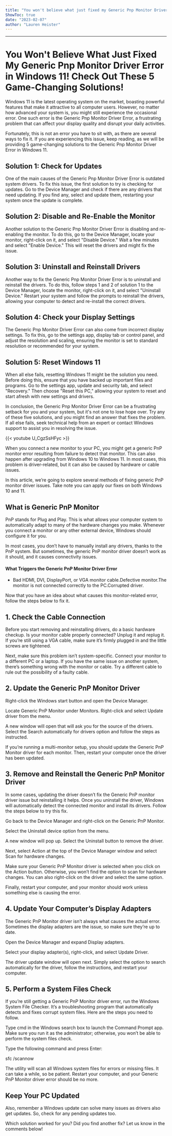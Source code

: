 ```yaml
---
title: "You won't believe what just fixed my Generic Pnp Monitor Driver Error in Windows 11! Check out these 5 game-changing solutions!"
ShowToc: true 
date: "2023-02-07"
author: "Lauren Heister"
---
```

*****
# You Won't Believe What Just Fixed My Generic Pnp Monitor Driver Error in Windows 11! Check Out These 5 Game-Changing Solutions!

Windows 11 is the latest operating system on the market, boasting powerful features that make it attractive to all computer users. However, no matter how advanced your system is, you might still experience the occasional error. One such error is the Generic Pnp Monitor Driver Error, a frustrating problem that can affect your display quality and disrupt your daily activities.

Fortunately, this is not an error you have to sit with, as there are several ways to fix it. If you are experiencing this issue, keep reading, as we will be providing 5 game-changing solutions to the Generic Pnp Monitor Driver Error in Windows 11. 

## Solution 1: Check for Updates

One of the main causes of the Generic Pnp Monitor Driver Error is outdated system drivers. To fix this issue, the first solution to try is checking for updates. Go to the Device Manager and check if there are any drivers that need updating. If you find any, select and update them, restarting your system once the update is complete. 

## Solution 2: Disable and Re-Enable the Monitor

Another solution to the Generic Pnp Monitor Driver Error is disabling and re-enabling the monitor. To do this, go to the Device Manager, locate your monitor, right-click on it, and select "Disable Device." Wait a few minutes and select "Enable Device." This will reset the drivers and might fix the issue.

## Solution 3: Uninstall and Reinstall Drivers

Another way to fix the Generic Pnp Monitor Driver Error is to uninstall and reinstall the drivers. To do this, follow steps 1 and 2 of solution 1 to the Device Manager, locate the monitor, right-click on it, and select "Uninstall Device." Restart your system and follow the prompts to reinstall the drivers, allowing your computer to detect and re-install the correct drivers.

## Solution 4: Check your Display Settings

The Generic Pnp Monitor Driver Error can also come from incorrect display settings. To fix this, go to the settings app, display tab or control panel, and adjust the resolution and scaling, ensuring the monitor is set to standard resolution or recommended for your system.

## Solution 5: Reset Windows 11

When all else fails, resetting Windows 11 might be the solution you need. Before doing this, ensure that you have backed up important files and programs. Go to the settings app, update and security tab, and select "Recovery." Then choose "Reset this PC," allowing your system to reset and start afresh with new settings and drivers. 

In conclusion, the Generic Pnp Monitor Driver Error can be a frustrating setback for you and your system, but it's not one to lose hope over. Try any of these five solutions, and you might find an answer that fixes the problem. If all else fails, seek technical help from an expert or contact Windows support to assist you in resolving the issue.

{{< youtube U_CgzSsHFyc >}} 



When you connect a new monitor to your PC, you might get a generic PnP monitor error resulting from failure to detect that monitor. This can also happen after upgrading from Windows 10 to Windows 11. In most cases, this problem is driver-related, but it can also be caused by hardware or cable issues.
 
In this article, we’re going to explore several methods of fixing generic PnP monitor driver issues. Take note you can apply our fixes on both Windows 10 and 11.
 
## What is Generic PnP Monitor
 
PnP stands for Plug and Play. This is what allows your computer system to automatically adapt to many of the hardware changes you make. Whenever you connect a monitor or any other external device, Windows should configure it for you. 
 

 
In most cases, you don’t have to manually install any drivers, thanks to the PnP system. But sometimes, the generic PnP monitor driver doesn’t work as it should, and it causes connectivity issues.
 
#### What Triggers the Generic PnP Monitor Driver Error
 
- Bad HDMI, DVI, DisplayPort, or VGA monitor cable.Defective monitor.The monitor is not connected correctly to the PC.Corrupted driver.

 
Now that you have an idea about what causes this monitor-related error, follow the steps below to fix it.
 
## 1. Check the Cable Connection
 
Before you start removing and reinstalling drivers, do a basic hardware checkup. Is your monitor cable properly connected? Unplug it and replug it. If you’re still using a VGA cable, make sure it’s firmly plugged in and the little screws are tightened.
 
Next, make sure this problem isn’t system-specific. Connect your monitor to a different PC or a laptop. If you have the same issue on another system, there’s something wrong with the monitor or cable. Try a different cable to rule out the possibility of a faulty cable.
 
## 2. Update the Generic PnP Monitor Driver
 
Right-click the Windows start button and open the Device Manager.    
 
Locate Generic PnP Monitor under Monitors. Right-click and select Update driver from the menu.
 
A new window will open that will ask you for the source of the drivers. Select the Search automatically for drivers option and follow the steps as instructed.
 
If you’re running a multi-monitor setup, you should update the Generic PnP Monitor driver for each monitor. Then, restart your computer once the driver has been updated.
 
## 3. Remove and Reinstall the Generic PnP Monitor Driver
 
In some cases, updating the driver doesn’t fix the Generic PnP monitor driver issue but reinstalling it helps. Once you uninstall the driver, Windows will automatically detect the connected monitor and install its drivers. Follow the steps below to try this fix.
 
Go back to the Device Manager and right-click on the Generic PnP Monitor.
 
Select the Uninstall device option from the menu.
 
A new window will pop up. Select the Uninstall button to remove the driver.
 
Next, select Action at the top of the Device Manager window and select Scan for hardware changes.
 
Make sure your Generic PnP Monitor driver is selected when you click on the Action button. Otherwise, you won’t find the option to scan for hardware changes. You can also right-click on the driver and select the same option.
 
Finally, restart your computer, and your monitor should work unless something else is causing the error.
 
## 4. Update Your Computer’s Display Adapters
 
The Generic PnP Monitor driver isn’t always what causes the actual error. Sometimes the display adapters are the issue, so make sure they’re up to date.
 
Open the Device Manager and expand Display adapters.
 
Select your display adapter(s), right-click, and select Update Driver.
 
The driver update window will open next. Simply select the option to search automatically for the driver, follow the instructions, and restart your computer.
 
## 5. Perform a System Files Check
 
If you’re still getting a Generic PnP Monitor driver error, run the Windows System File Checker. It’s a troubleshooting program that automatically detects and fixes corrupt system files. Here are the steps you need to follow.
 
Type cmd in the Windows search box to launch the Command Prompt app. Make sure you run it as the administrator; otherwise, you won’t be able to perform the system files check.
 
Type the following command and press Enter:
 
sfc /scannow
 
The utility will scan all Windows system files for errors or missing files. It can take a while, so be patient. Restart your computer, and your Generic PnP Monitor driver error should be no more.
 
## Keep Your PC Updated
 
Also, remember a Windows update can solve many issues as drivers also get updates. So, check for any pending updates too. 
 
Which solution worked for you? Did you find another fix? Let us know in the comments below!



